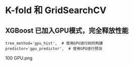 # K-fold 和 GridSearchCV

## XGBoost 已加入GPU模式，完全释放性能

```python3
tree_method='gpu_hist',  # 使用GPU进行树的构建
predictor='gpu_predictor',  # 使用GPU进行预测
```

100 GPU.png

